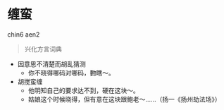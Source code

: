 # 缠蛮
chin6 aen2
> 兴化方言词典
- 因意思不清楚而胡乱猜测
  - 你不晓得哪码对哪码，覅瞎～。
- 胡搅蛮缠
  - 他明知自己的要求达不到，硬在这块～。
  - 姑娘这个时候晓得，但有意在这块跟鲍老～……（扬一《扬州劫法场》）

